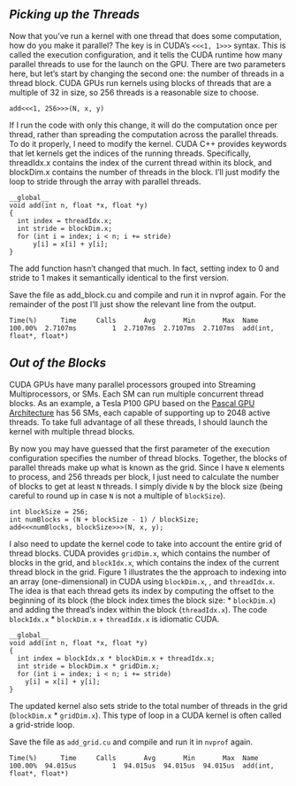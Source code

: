 ## *Picking up the Threads*

Now that you’ve run a kernel with one thread that does some computation, how do you make it parallel? The key is in CUDA’s `<<<1, 1>>>` syntax. This is called the execution configuration, and it tells the CUDA runtime how many parallel threads to use for the launch on the GPU. There are two parameters here, but let’s start by changing the second one: the number of threads in a thread block. CUDA GPUs run kernels using blocks of threads that are a multiple of 32 in size, so 256 threads is a reasonable size to choose.

`add<<<1, 256>>>(N, x, y)`

If I run the code with only this change, it will do the computation once per thread, rather than spreading the computation across the parallel threads. To do it properly, I need to modify the kernel. CUDA C++ provides keywords that let kernels get the indices of the running threads. Specifically, threadIdx.x contains the index of the current thread within its block, and blockDim.x contains the number of threads in the block. I’ll just modify the loop to stride through the array with parallel threads.

```
__global__
void add(int n, float *x, float *y)
{
  int index = threadIdx.x;
  int stride = blockDim.x;
  for (int i = index; i < n; i += stride)
      y[i] = x[i] + y[i];
}
```

The add function hasn’t changed that much. In fact, setting index to 0 and stride to 1 makes it semantically identical to the first version.

Save the file as add_block.cu and compile and run it in nvprof again. For the remainder of the post I’ll just show the relevant line from the output.

```
Time(%)      Time     Calls       Avg       Min       Max  Name
100.00%  2.7107ms         1  2.7107ms  2.7107ms  2.7107ms  add(int, float*, float*)
```

## *Out of the Blocks*

CUDA GPUs have many parallel processors grouped into Streaming Multiprocessors, or SMs. Each SM can run multiple concurrent thread blocks. As an example, a Tesla P100 GPU based on the [Pascal GPU Architecture](https://developer.nvidia.com/blog/inside-pascal/) has 56 SMs, each capable of supporting up to 2048 active threads. To take full advantage of all these threads, I should launch the kernel with multiple thread blocks.

By now you may have guessed that the first parameter of the execution configuration specifies the number of thread blocks. Together, the blocks of parallel threads make up what is known as the grid. Since I have `N` elements to process, and 256 threads per block, I just need to calculate the number of blocks to get at least `N` threads. I simply divide `N` by the block size (being careful to round up in case `N` is not a multiple of `blockSize`).

```
int blockSize = 256;
int numBlocks = (N + blockSize - 1) / blockSize;
add<<<numBlocks, blockSize>>>(N, x, y);
```

I also need to update the kernel code to take into account the entire grid of thread blocks. CUDA provides `gridDim.x`, which contains the number of blocks in the grid, and `blockIdx.x`, which contains the index of the current thread block in the grid. Figure 1 illustrates the the approach to indexing into an array (one-dimensional) in CUDA using `blockDim.x`,  , and `threadIdx.x`. The idea is that each thread gets its index by computing the offset to the beginning of its block (the block index times the block size:    * `blockDim.x`) and adding the thread’s index within the block (`threadIdx.x`). The code `blockIdx.x` * `blockDim.x` + `threadIdx.x` is idiomatic CUDA.

```
__global__
void add(int n, float *x, float *y)
{
  int index = blockIdx.x * blockDim.x + threadIdx.x;
  int stride = blockDim.x * gridDim.x;
  for (int i = index; i < n; i += stride)
    y[i] = x[i] + y[i];
}
```

The updated kernel also sets stride to the total number of threads in the grid (`blockDim.x` * `gridDim.x`). This type of loop in a CUDA kernel is often called a grid-stride loop.

Save the file as `add_grid.cu` and compile and run it in `nvprof` again.

```
Time(%)      Time     Calls       Avg       Min       Max  Name
100.00%  94.015us         1  94.015us  94.015us  94.015us  add(int, float*, float*)
```

